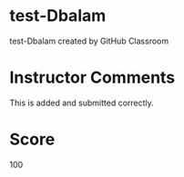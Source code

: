 # test-Dbalam
test-Dbalam created by GitHub Classroom

# Instructor Comments
This is added and submitted correctly.

# Score
100

